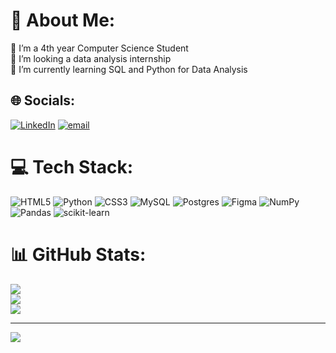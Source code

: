 # 💫 About Me:
🔭 I’m a 4th year Computer Science Student<br>👯 I’m looking a data analysis internship<br>🌱 I’m currently learning SQL and Python for Data Analysis<br>


## 🌐 Socials:
[![LinkedIn](https://img.shields.io/badge/LinkedIn-%230077B5.svg?logo=linkedin&logoColor=white)](https://linkedin.com/in/david-louis-icaro/) [![email](https://img.shields.io/badge/Email-D14836?logo=gmail&logoColor=white)](mailto:ikarosdlou@gmail.com) 

# 💻 Tech Stack:
![HTML5](https://img.shields.io/badge/html5-%23E34F26.svg?style=for-the-badge&logo=html5&logoColor=white) ![Python](https://img.shields.io/badge/python-3670A0?style=for-the-badge&logo=python&logoColor=ffdd54) ![CSS3](https://img.shields.io/badge/css3-%231572B6.svg?style=for-the-badge&logo=css3&logoColor=white) ![MySQL](https://img.shields.io/badge/mysql-4479A1.svg?style=for-the-badge&logo=mysql&logoColor=white) ![Postgres](https://img.shields.io/badge/postgres-%23316192.svg?style=for-the-badge&logo=postgresql&logoColor=white) ![Figma](https://img.shields.io/badge/figma-%23F24E1E.svg?style=for-the-badge&logo=figma&logoColor=white) ![NumPy](https://img.shields.io/badge/numpy-%23013243.svg?style=for-the-badge&logo=numpy&logoColor=white) ![Pandas](https://img.shields.io/badge/pandas-%23150458.svg?style=for-the-badge&logo=pandas&logoColor=white) ![scikit-learn](https://img.shields.io/badge/scikit--learn-%23F7931E.svg?style=for-the-badge&logo=scikit-learn&logoColor=white)
# 📊 GitHub Stats:
![](https://github-readme-stats.vercel.app/api?username=dliraco&theme=shadow_blue&hide_border=false&include_all_commits=false&count_private=false)<br/>
![](https://github-readme-streak-stats.herokuapp.com/?user=dliraco&theme=shadow_blue&hide_border=false)<br/>
![](https://github-readme-stats.vercel.app/api/top-langs/?username=dliraco&theme=shadow_blue&hide_border=false&include_all_commits=false&count_private=false&layout=compact)

---
[![](https://visitcount.itsvg.in/api?id=dliraco&icon=0&color=0)](https://visitcount.itsvg.in)

<!-- Proudly created with GPRM ( https://gprm.itsvg.in ) -->
